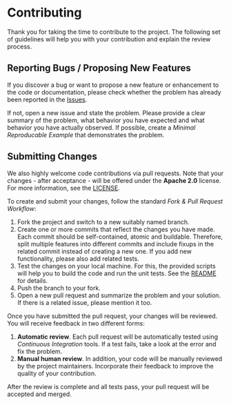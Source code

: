 # Contributing

Thank you for taking the time to contribute to the project. The following set of guidelines will help you with your contribution and explain the review process.


## Reporting Bugs / Proposing New Features

If you discover a bug or want to propose a new feature or enhancement to the code or documentation, please check whether the problem has already been reported in the [Issues](https://github.com/ZigRazor/CXXStateTree/issues).

If not, open a new issue and state the problem. Please provide a clear summary of the problem, what behavior you have expected and what behavior you have actually observed. If possible, create a *Minimal Reproducable Example* that demonstrates the problem.


## Submitting Changes

We also highly welcome code contributions via pull requests. Note that your changes - after acceptance - will be offered under the **Apache 2.0** license. For more information, see the [LICENSE](https://github.com/ZigRazor/CXXStateTree/blob/master/LICENSE).

To create and submit your changes, follow the standard *Fork & Pull Request Workflow*:

1. Fork the project and switch to a new suitably named branch.
2. Create one or more commits that reflect the changes you have made. Each commit should be self-contained, atomic and buildable. Therefore, split multiple features into different commits and include fixups in the related commit instead of creating a new one. If you add new functionality, please also add related tests.
3. Test the changes on your local machine. For this, the provided scripts will help you to build the code and run the unit tests. See the [README](https://github.com/ZigRazor/CXXStateTree/blob/master/README.md) for details.
4. Push the branch to your fork.
5. Open a new pull request and summarize the problem and your solution. If there is a related issue, please mention it too.

Once you have submitted the pull request, your changes will be reviewed. You will receive feedback in two different forms:

1. **Automatic review**. Each pull request will be automatically tested using *Continuous Integration* tools. If a test fails, take a look at the error and fix the problem.
2. **Manual human review**. In addition, your code will be manually reviewed by the project maintainers. Incorporate their feedback to improve the quality of your contribution.

After the review is complete and all tests pass, your pull request will be accepted and merged.
